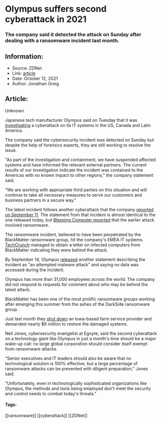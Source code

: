 # Olympus suffers second cyberattack in 2021
### The company said it detected the attack on Sunday after dealing with a ransomware incident last month.

## Information:
+ Source: ZDNet
+ Link: [article](https://www.zdnet.com/article/olympus-announces-second-cyberattack-in-2021/)
+ Date: October 12, 2021
+ Author: Jonathan Greig


## Article:
Unknown

Japanese tech manufacturer Olympus said on Tuesday that it was [investigating](https://www.olympus-global.com/news/2021/nr02217.html) a cyberattack on its IT systems in the US, Canada and Latin America.

The company said the cybersecurity incident was detected on Sunday but despite the help of forensics experts, they are still working to resolve the issue. 

"As part of the investigation and containment, we have suspended affected systems and have informed the relevant external partners. The current results of our investigation indicate the incident was contained to the Americas with no known impact to other regions," the company statement said. 

"We are working with appropriate third parties on this situation and will continue to take all necessary measures to serve our customers and business partners in a secure way."

The latest incident follows another cyberattack that the company [reported on September 11](https://www.olympus-global.com/news/2021/an02201.html). The statement from that incident is almost identical to the one released today, but [Bleeping Computer reported](https://www.bleepingcomputer.com/news/security/blackmatter-ransomware-hits-medical-technology-giant-olympus/) that the earlier attack involved ransomware.

The ransomware incident, believed to have been perpetrated by the BlackMatter ransomware group, hit the company's EMEA IT systems. [TechCrunch](https://techcrunch.com/2021/09/12/technology-giant-olympus-hit-by-blackmatter-ransomware/) managed to obtain a letter on infected computers from BlackMatter indicating they were behind the attack. 

By September 14, Olympus [released](https://www.olympus-global.com/news/2021/an02202.html) another statement describing the incident as "an attempted malware attack" and saying no data was accessed during the incident. 






Olympus has more than 31,000 employees across the world. The company did not respond to requests for comment about who may be behind the latest attack.

BlackMatter has been one of the most prolific ransomware groups working after emerging this summer from the ashes of the DarkSide ransomware group. 

Just last month they [shut down](https://www.zdnet.com/article/iowa-farm-services-provider-hit-with-blackmatter-ransomware-and-5-9-million-ransom/) an Iowa-based farm service provider and demanded nearly $6 million to restore the damaged systems. 

Neil Jones, cybersecurity evangelist at Egnyte, said the second cyberattack on a technology giant like Olympus in just a month's time should be a major wake-up call: no large global corporation should consider itself exempt from ransomware attacks. 

"Senior executives and IT leaders should also be aware that no technological solution is 100% effective, but a large percentage of ransomware attacks can be prevented with diligent preparation," Jones said. 

"Unfortunately, even in technologically sophisticated organizations like Olympus, the methods and tools being employed don't meet the security and control needs to combat today's threats."





#### Tags:
[[ransomware]] [[cyberattack]] [[ZDNet]]
